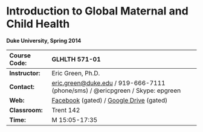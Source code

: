 Introduction to Global Maternal and Child Health
================================================

**Duke University, Spring 2014**

**Course Code:** | GLHLTH 571-01
|:--- | :--- |
**Instructor:** | Eric Green, Ph.D.
**Contact:** | [eric.green@duke.edu](mailto:eric.green@duke.edu) / 919-666-7111 (phone/sms) / @ericpgreen / Skype: epgreen
**Web:** | [Facebook](https://www.google.com/url?q=https%3A%2F%2Fwww.facebook.com%2Fgroups%2Fdukemch%2F&sa=D&sntz=1&usg=AFQjCNFBYY6I1hWkfWFuTw8grkn4B286Jw) (gated) / [Google Drive](https://drive.google.com/folderview?id=0Bxn_jkXZ1lxueHJud1hqX1lJMUE&usp=sharing) (gated)
**Classroom:** | Trent 142
**Time:** | M 15:05-17:35

